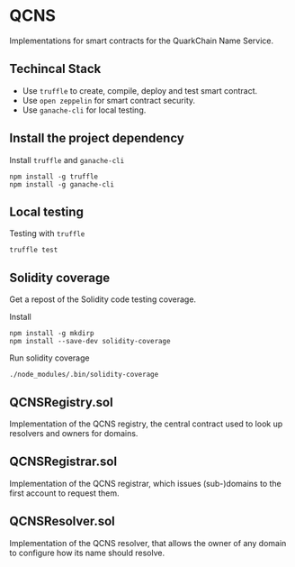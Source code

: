 # QCNS

Implementations for smart contracts for the QuarkChain Name Service.

## Techincal Stack
- Use `truffle` to create, compile, deploy and test smart contract.
- Use `open zeppelin` for smart contract security.
- Use `ganache-cli` for local testing.

## Install the project dependency

Install `truffle` and `ganache-cli`
```
npm install -g truffle
npm install -g ganache-cli
```

## Local testing

Testing with `truffle`
```
truffle test
```

## Solidity coverage
Get a repost of the Solidity code testing coverage.

Install
```
npm install -g mkdirp
npm install --save-dev solidity-coverage
```

Run solidity coverage
```
./node_modules/.bin/solidity-coverage
```

## QCNSRegistry.sol
Implementation of the QCNS registry, the central contract used to look up resolvers and owners for domains.

## QCNSRegistrar.sol
Implementation of the QCNS registrar, which issues (sub-)domains to the first account to request them.

## QCNSResolver.sol
Implementation of the QCNS resolver, that allows the owner of any domain to configure how its name should resolve.

